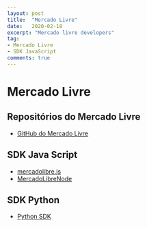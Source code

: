 ```yaml
---
layout: post
title:  "Mercado Livre"
date:   2020-02-18
excerpt: "Mercado livre developers"
tag:
- Mercado Livre
- SDK JavaScript
comments: true
---
```


# Mercado Livre

## Repositórios do Mercado Livre

- [GitHub do Mercado Livre](https://github.com/mercadolibre)

## SDK Java Script

- [mercadolibre.js](https://github.com/mercadolibre/mercadolibre.js)
- [MercadoLibreNode](https://github.com/mercadolibre/MercadoLibreNode)

## SDK Python
- [Python SDK](https://github.com/mercadolibre/python-sdk)